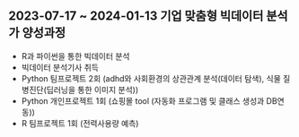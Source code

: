 ## 2023-07-17 ~ 2024-01-13 기업 맞춤형 빅데이터 분석가 양성과정

- R과 파이썬을 통한 빅데이터 분석
- 빅데이터 분석기사 취득
- Python 팀프로젝트 2회 (adhd와 사회환경의 상관관계 분석(데이터 탐색), 식물 질병진단(딥러닝을 통한 이미지 분석))
- Python 개인프로젝트 1회 (쇼핑몰 tool (자동화 프로그램 및 클래스 생성과 DB연동))
- R 팀프로젝트 1회 (전력사용량 예측)

